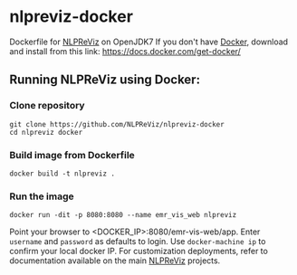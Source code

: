 # nlpreviz-docker
Dockerfile for [NLPReViz](https://github.com/NLPReViz/) on OpenJDK7
If you don't have [Docker](https://www.docker.com/), download and install from this link: https://docs.docker.com/get-docker/

## Running NLPReViz using Docker:

### Clone repository
```
git clone https://github.com/NLPReViz/nlpreviz-docker
cd nlpreviz docker
```

### Build image from Dockerfile
`docker build -t nlpreviz .`

### Run the image
`docker run -dit -p 8080:8080 --name emr_vis_web nlpreviz`

Point your browser to <DOCKER_IP>:8080/emr-vis-web/app. Enter `username` and `password` as defaults to login. Use `docker-machine ip` to confirm your local docker IP. For customization deployments, refer to documentation available on the main [NLPReViz](https://github.com/NLPReViz/) projects.
